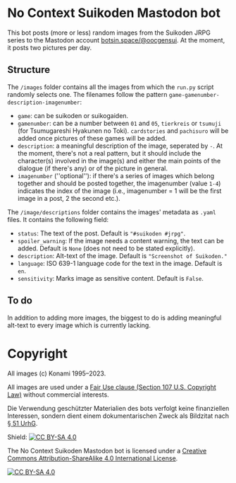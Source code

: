 # No Context Suikoden Mastodon bot
This bot posts (more or less) random images from the Suikoden JRPG series to the Mastodon account [botsin.space/@oocgensui](https://botsin.space/@oocgensui). At the moment, it posts two pictures per day.

## Structure

The `/images` folder contains all the images from which the `run.py` script randomly selects one. The filenames follow the pattern `game-gamenumber-description-imagenumber`:
* `game`: can be suikoden or suikogaiden. 
* `gamenumber`: can be a number between `01` and `05`, `tierkreis` or `tsumuji` (for Tsumugareshi Hyakunen no Toki). `cardstories` and `pachisuro` will be added once pictures of these games will be added.
* `description`: a meaningful description of the image, seperated by `-`. At the moment, there's not a real pattern, but it should include the character(s) involved in the image(s) and either the main points of the dialogue (if there's any) or of the picture in general.
* `imagenumber` (''optional''): if there's a series of images which belong together and should be posted together, the imagenumber (value `1-4`) indicates the index of the image (i.e., imagenumber = 1 will be the first image in a post, 2 the second etc.).

The `/image/descriptions` folder contains the images' metadata as `.yaml` files. It contains the following field:
* `status`: The text of the post. Default is `"#suikoden #jrpg"`.
* `spoiler_warning`: If the image needs a content warning, the text can be added. Default is `None` (does not need to be stated explicitly).
* `description`: Alt-text of the image. Default is `"Screenshot of Suikoden."`
* `language`: ISO 639-1 language code for the text in the image. Default is `en`.
* `sensitivity`: Marks image as sensitive content. Default is `False`.

## To do

In addition to adding more images, the biggest to do is adding meaningful alt-text to every image which is currently lacking.

# Copyright 

All images (c) Konami 1995–2023. 

All images are used under a [Fair Use clause (Section 107 U.S. Copyright Law)](https://www.copyright.gov/title17/92chap1.html#107) without commercial interests.

Die Verwendung geschützter Materialien des bots verfolgt keine finanziellen Interessen, sondern dient einem dokumentarischen Zweck als Bildzitat nach [§ 51 UrhG](https://www.gesetze-im-internet.de/urhg/__51.html). 

Shield: [![CC BY-SA 4.0][cc-by-sa-shield]][cc-by-sa]

The No Context Suikoden Mastodon bot is licensed under a
[Creative Commons Attribution-ShareAlike 4.0 International License][cc-by-sa].

[![CC BY-SA 4.0][cc-by-sa-image]][cc-by-sa]

[cc-by-sa]: http://creativecommons.org/licenses/by-sa/4.0/
[cc-by-sa-image]: https://licensebuttons.net/l/by-sa/4.0/88x31.png
[cc-by-sa-shield]: https://img.shields.io/badge/License-CC%20BY--SA%204.0-lightgrey.svg
